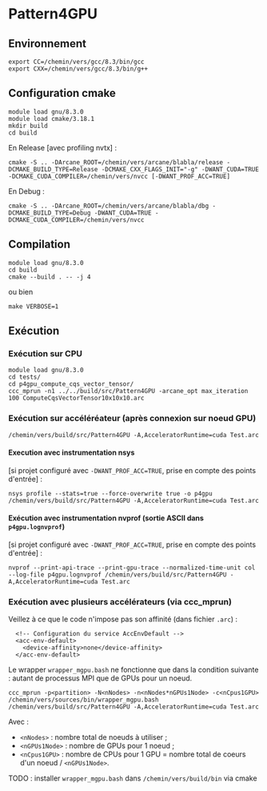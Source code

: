 # Pattern4GPU

## Environnement
```
export CC=/chemin/vers/gcc/8.3/bin/gcc 
export CXX=/chemin/vers/gcc/8.3/bin/g++
```

## Configuration cmake
```
module load gnu/8.3.0
module load cmake/3.18.1
mkdir build
cd build
```
En Release [avec profiling nvtx] :
```
cmake -S .. -DArcane_ROOT=/chemin/vers/arcane/blabla/release -DCMAKE_BUILD_TYPE=Release -DCMAKE_CXX_FLAGS_INIT="-g" -DWANT_CUDA=TRUE -DCMAKE_CUDA_COMPILER=/chemin/vers/nvcc [-DWANT_PROF_ACC=TRUE]
```
En Debug :
```
cmake -S .. -DArcane_ROOT=/chemin/vers/arcane/blabla/dbg -DCMAKE_BUILD_TYPE=Debug -DWANT_CUDA=TRUE -DCMAKE_CUDA_COMPILER=/chemin/vers/nvcc
```

## Compilation
```
module load gnu/8.3.0
cd build
cmake --build . -- -j 4
```
ou bien
```
make VERBOSE=1
```

## Exécution
### Exécution sur CPU
```
module load gnu/8.3.0
cd tests/
cd p4gpu_compute_cqs_vector_tensor/
ccc_mprun -n1 ../../build/src/Pattern4GPU -arcane_opt max_iteration 100 ComputeCqsVectorTensor10x10x10.arc
```

### Exécution sur accéléréateur (après connexion sur noeud GPU)
```
/chemin/vers/build/src/Pattern4GPU -A,AcceleratorRuntime=cuda Test.arc
```

#### Execution avec instrumentation nsys 
[si projet configuré avec `-DWANT_PROF_ACC=TRUE`, prise en compte des points d'entrée] :
```
nsys profile --stats=true --force-overwrite true -o p4gpu /chemin/vers/build/src/Pattern4GPU -A,AcceleratorRuntime=cuda Test.arc
```

#### Exécution avec instrumentation nvprof (sortie ASCII dans `p4gpu.lognvprof`) 
[si projet configuré avec `-DWANT_PROF_ACC=TRUE`, prise en compte des points d'entrée] :
```
nvprof --print-api-trace --print-gpu-trace --normalized-time-unit col --log-file p4gpu.lognvprof /chemin/vers/build/src/Pattern4GPU -A,AcceleratorRuntime=cuda Test.arc
```

### Exécution avec plusieurs accélérateurs (via ccc_mprun)
Veillez à ce que le code n'impose pas son affinité (dans fichier `.arc`) :
```
  <!-- Configuration du service AccEnvDefault -->
  <acc-env-default>
    <device-affinity>none</device-affinity>
  </acc-env-default>

```
Le wrapper `wrapper_mgpu.bash` ne fonctionne que dans la condition suivante : autant de processus MPI que de GPUs pour un noeud.
```
ccc_mprun -p<partition> -N<nNodes> -n<nNodes*nGPUs1Node> -c<nCpus1GPU> /chemin/vers/sources/bin/wrapper_mgpu.bash /chemin/vers/build/src/Pattern4GPU -A,AcceleratorRuntime=cuda Test.arc
```
Avec :
- `<nNodes>` : nombre total de noeuds à utiliser ;
- `<nGPUs1Node>` : nombre de GPUs pour 1 noeud ;
- `<nCpus1GPU>` : nombre de CPUs pour 1 GPU = nombre total de coeurs d'un noeud / `<nGPUs1Node>`.

TODO : installer `wrapper_mgpu.bash` dans `/chemin/vers/build/bin` via cmake

